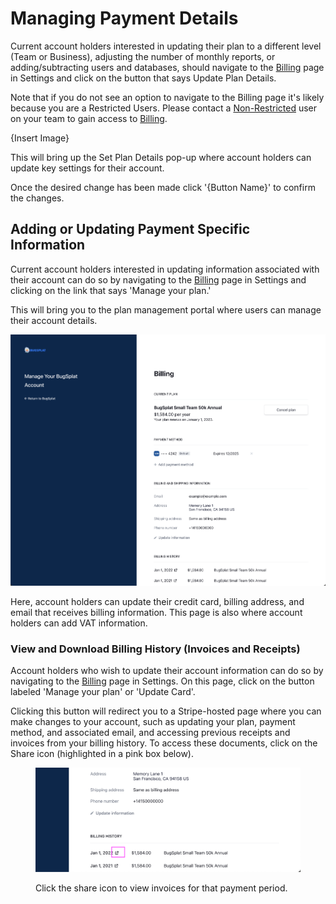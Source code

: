 # Managing Payment Details

Current account holders interested in updating their plan to a different level (Team or Business), adjusting the number of monthly reports, or adding/subtracting users and databases, should navigate to the [Billing](https://app.bugsplat.com/v2/company/billing) page in Settings and click on the button that says Update Plan Details.

Note that if you do not see an option to navigate to the Billing page it's likely because you are a Restricted Users. Please contact a [Non-Restricted](../introduction/user-permissions.md) user on your team to gain access to [Billing](../billing/).

{Insert Image}

This will bring up the Set Plan Details pop-up where account holders can update key settings for their account.

Once the desired change has been made click '{Button Name}' to confirm the changes.

## Adding or Updating Payment Specific Information

Current account holders interested in updating information associated with their account can do so by navigating to the [Billing](https://app.bugsplat.com/v2/company/billing) page in Settings and clicking on the link that says 'Manage your plan.'

This will bring you to the plan management portal where users can manage their account details.

![](../../.gitbook/assets/billing-management-potral.png)

Here, account holders can update their credit card, billing address, and email that receives billing information. This page is also where account holders can add VAT information.

### View and Download Billing History (Invoices and Receipts)&#x20;

Account holders who wish to update their account information can do so by navigating to the [Billing](https://app.bugsplat.com/v2/company/billing) page in Settings. On this page, click on the button labeled 'Manage your plan' or 'Update Card'.

Clicking this button will redirect you to a Stripe-hosted page where you can make changes to your account, such as updating your plan, payment method, and associated email, and accessing previous receipts and invoices from your billing history. To access these documents, click on the Share icon (highlighted in a pink box below).

<figure><img src="../../.gitbook/assets/billing-management-potral-view-invoice.png" alt=""><figcaption><p>Click the share icon to view invoices for that payment period.</p></figcaption></figure>

